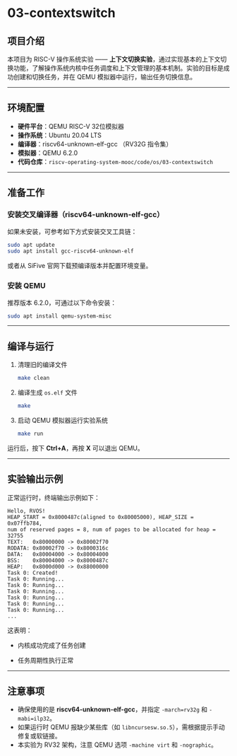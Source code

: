 # 03-contextswitch

## 项目介绍
本项目为 RISC-V 操作系统实验 —— **上下文切换实验**，通过实现基本的上下文切换功能，了解操作系统内核中任务调度和上下文管理的基本机制。实验的目标是成功创建和切换任务，并在 QEMU 模拟器中运行，输出任务切换信息。

---

## 环境配置

- **硬件平台**：QEMU RISC-V 32位模拟器
- **操作系统**：Ubuntu 20.04 LTS
- **编译器**：riscv64-unknown-elf-gcc （RV32G 指令集）
- **模拟器**：QEMU 6.2.0
- **代码仓库**：`riscv-operating-system-mooc/code/os/03-contextswitch`

---

## 准备工作

### 安装交叉编译器（riscv64-unknown-elf-gcc）

如果未安装，可参考如下方式安装交叉工具链：
```bash
sudo apt update
sudo apt install gcc-riscv64-unknown-elf
```
或者从 SiFive 官网下载预编译版本并配置环境变量。

### 安装 QEMU

推荐版本 6.2.0，可通过以下命令安装：
```bash
sudo apt install qemu-system-misc
```

---

## 编译与运行

1. 清理旧的编译文件
   ```bash
   make clean
   ```

2. 编译生成 `os.elf` 文件
   ```bash
   make
   ```

3. 启动 QEMU 模拟器运行实验系统
   ```bash
   make run
   ```

运行后，按下 **Ctrl+A**，再按 **X** 可以退出 QEMU。

---

## 实验输出示例

正常运行时，终端输出示例如下：
```text
Hello, RVOS!
HEAP_START = 0x8000487c(aligned to 0x80005000), HEAP_SIZE = 0x07ffb784,
num of reserved pages = 8, num of pages to be allocated for heap = 32755
TEXT:   0x80000000 -> 0x80002f70
RODATA: 0x80002f70 -> 0x8000316c
DATA:   0x80004000 -> 0x80004000
BSS:    0x80004000 -> 0x8000487c
HEAP:   0x8000d000 -> 0x88000000
Task 0: Created!
Task 0: Running...
Task 0: Running...
Task 0: Running...
Task 0: Running...
Task 0: Running...
Task 0: Running...
...
```

这表明：
- 内核成功完成了任务创建

- 任务周期性执行正常

  

---

## 注意事项

- 确保使用的是 **riscv64-unknown-elf-gcc**，并指定 `-march=rv32g` 和 `-mabi=ilp32`。
- 如果运行时 QEMU 报缺少某些库（如 `libncursesw.so.5`），需根据提示手动修复或软链接。
- 本实验为 RV32 架构，注意 QEMU 选项 `-machine virt` 和 `-nographic`。